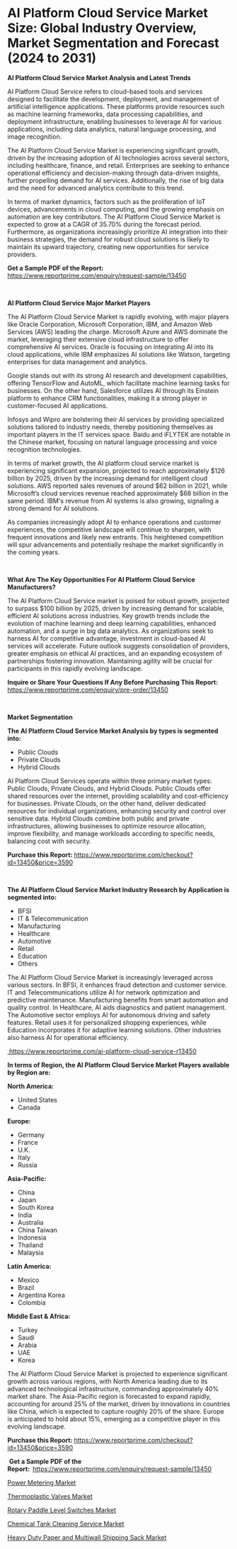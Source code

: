 <p><h1>AI Platform Cloud Service Market Size: Global Industry Overview, Market Segmentation and Forecast (2024 to 2031)</h1></p><p><strong>AI Platform Cloud Service Market Analysis and Latest Trends</strong></p>
<p><p>AI Platform Cloud Service refers to cloud-based tools and services designed to facilitate the development, deployment, and management of artificial intelligence applications. These platforms provide resources such as machine learning frameworks, data processing capabilities, and deployment infrastructure, enabling businesses to leverage AI for various applications, including data analytics, natural language processing, and image recognition.</p><p>The AI Platform Cloud Service Market is experiencing significant growth, driven by the increasing adoption of AI technologies across several sectors, including healthcare, finance, and retail. Enterprises are seeking to enhance operational efficiency and decision-making through data-driven insights, further propelling demand for AI services. Additionally, the rise of big data and the need for advanced analytics contribute to this trend.</p><p>In terms of market dynamics, factors such as the proliferation of IoT devices, advancements in cloud computing, and the growing emphasis on automation are key contributors. The AI Platform Cloud Service Market is expected to grow at a CAGR of 35.70% during the forecast period. Furthermore, as organizations increasingly prioritize AI integration into their business strategies, the demand for robust cloud solutions is likely to maintain its upward trajectory, creating new opportunities for service providers.</p></p>
<p><strong>Get a Sample PDF of the Report:&nbsp;</strong> <a href="https://www.reportprime.com/enquiry/request-sample/13450">https://www.reportprime.com/enquiry/request-sample/13450</a></p>
<p>&nbsp;</p>
<p><strong>AI Platform Cloud Service Major Market Players</strong></p>
<p><p>The AI Platform Cloud Service Market is rapidly evolving, with major players like Oracle Corporation, Microsoft Corporation, IBM, and Amazon Web Services (AWS) leading the charge. Microsoft Azure and AWS dominate the market, leveraging their extensive cloud infrastructure to offer comprehensive AI services. Oracle is focusing on integrating AI into its cloud applications, while IBM emphasizes AI solutions like Watson, targeting enterprises for data management and analytics.</p><p>Google stands out with its strong AI research and development capabilities, offering TensorFlow and AutoML, which facilitate machine learning tasks for businesses. On the other hand, Salesforce utilizes AI through its Einstein platform to enhance CRM functionalities, making it a strong player in customer-focused AI applications.</p><p>Infosys and Wipro are bolstering their AI services by providing specialized solutions tailored to industry needs, thereby positioning themselves as important players in the IT services space. Baidu and iFLYTEK are notable in the Chinese market, focusing on natural language processing and voice recognition technologies. </p><p>In terms of market growth, the AI platform cloud service market is experiencing significant expansion, projected to reach approximately $126 billion by 2025, driven by the increasing demand for intelligent cloud solutions. AWS reported sales revenues of around $62 billion in 2021, while Microsoft’s cloud services revenue reached approximately $68 billion in the same period. IBM's revenue from AI systems is also growing, signaling a strong demand for AI solutions.</p><p>As companies increasingly adopt AI to enhance operations and customer experiences, the competitive landscape will continue to sharpen, with frequent innovations and likely new entrants. This heightened competition will spur advancements and potentially reshape the market significantly in the coming years.</p></p>
<p>&nbsp;</p>
<p><strong>What Are The Key Opportunities For AI Platform Cloud Service Manufacturers?</strong></p>
<p><p>The AI Platform Cloud Service market is poised for robust growth, projected to surpass $100 billion by 2025, driven by increasing demand for scalable, efficient AI solutions across industries. Key growth trends include the evolution of machine learning and deep learning capabilities, enhanced automation, and a surge in big data analytics. As organizations seek to harness AI for competitive advantage, investment in cloud-based AI services will accelerate. Future outlook suggests consolidation of providers, greater emphasis on ethical AI practices, and an expanding ecosystem of partnerships fostering innovation. Maintaining agility will be crucial for participants in this rapidly evolving landscape.</p></p>
<p><strong>Inquire or Share Your Questions If Any Before Purchasing This Report:</strong> <a href="https://www.reportprime.com/enquiry/pre-order/13450">https://www.reportprime.com/enquiry/pre-order/13450</a></p>
<p>&nbsp;</p>
<p><strong>Market Segmentation</strong></p>
<p><strong>The AI Platform Cloud Service Market Analysis by types is segmented into:</strong></p>
<p><ul><li>Public Clouds</li><li>Private Clouds</li><li>Hybrid Clouds</li></ul></p>
<p><p>AI Platform Cloud Services operate within three primary market types: Public Clouds, Private Clouds, and Hybrid Clouds. Public Clouds offer shared resources over the internet, providing scalability and cost-efficiency for businesses. Private Clouds, on the other hand, deliver dedicated resources for individual organizations, enhancing security and control over sensitive data. Hybrid Clouds combine both public and private infrastructures, allowing businesses to optimize resource allocation, improve flexibility, and manage workloads according to specific needs, balancing cost with security.</p></p>
<p><strong>Purchase this Report:&nbsp;</strong><a href="https://www.reportprime.com/checkout?id=13450&price=3590">https://www.reportprime.com/checkout?id=13450&price=3590</a></p>
<p>&nbsp;</p>
<p><strong>The AI Platform Cloud Service Market Industry Research by Application is segmented into:</strong></p>
<p><ul><li>BFSI</li><li>IT & Telecommunication</li><li>Manufacturing</li><li>Healthcare</li><li>Automotive</li><li>Retail</li><li>Education</li><li>Others</li></ul></p>
<p><p>The AI Platform Cloud Service Market is increasingly leveraged across various sectors. In BFSI, it enhances fraud detection and customer service. IT and Telecommunications utilize AI for network optimization and predictive maintenance. Manufacturing benefits from smart automation and quality control. In Healthcare, AI aids diagnostics and patient management. The Automotive sector employs AI for autonomous driving and safety features. Retail uses it for personalized shopping experiences, while Education incorporates it for adaptive learning solutions. Other industries also harness AI for operational efficiency.</p></p>
<p><a href="https://www.reportprime.com/ai-platform-cloud-service-r13450">&nbsp;https://www.reportprime.com/ai-platform-cloud-service-r13450</a></p>
<p><strong>In terms of Region, the AI Platform Cloud Service Market Players available by Region are:</strong></p>
<p>
    <p> <strong> North America: </strong>
        <ul>
            <li>United States</li>
            <li>Canada</li>
        </ul>
        </p> 
    <p> <strong> Europe: </strong>
        <ul>
            <li>Germany</li>
            <li>France</li>
            <li>U.K.</li>
            <li>Italy</li>
            <li>Russia</li>
        </ul>
        </p> 
    <p> <strong> Asia-Pacific: </strong>
        <ul>
            <li>China</li>
            <li>Japan</li>
            <li>South Korea</li>
            <li>India</li>
            <li>Australia</li>
            <li>China Taiwan</li>
            <li>Indonesia</li>
            <li>Thailand</li>
            <li>Malaysia</li>
        </ul>
        </p> 
    <p> <strong> Latin America: </strong>
        <ul>
            <li>Mexico</li>
            <li>Brazil</li>
            <li>Argentina Korea</li>
            <li>Colombia</li>
        </ul>
        </p> 
    <p> <strong> Middle East & Africa: </strong>
        <ul>
            <li>Turkey</li>
            <li>Saudi</li>
            <li>Arabia</li>
            <li>UAE</li>
            <li>Korea</li>
        </ul>
    </p>
    </p>
<p><p>The AI Platform Cloud Service Market is projected to experience significant growth across various regions, with North America leading due to its advanced technological infrastructure, commanding approximately 40% market share. The Asia-Pacific region is forecasted to expand rapidly, accounting for around 25% of the market, driven by innovations in countries like China, which is expected to capture roughly 20% of the share. Europe is anticipated to hold about 15%, emerging as a competitive player in this evolving landscape.</p></p>
<p><strong>Purchase this Report: </strong><a href="https://www.reportprime.com/checkout?id=13450&price=3590">https://www.reportprime.com/checkout?id=13450&price=3590</a></p>
<p>&nbsp;<strong>Get a Sample PDF of the Report:&nbsp;&nbsp;</strong><a href="https://www.reportprime.com/enquiry/request-sample/13450">https://www.reportprime.com/enquiry/request-sample/13450</a></p>
<p><strong></strong></p>
<p><p><a href="https://github.com/PeterParrish5/Market-Research-Report-List-6/blob/main/power-metering-market.md">Power Metering Market</a></p><p><a href="https://www.linkedin.com/pulse/thermoplastic-valves-market-research-report-includes-analysis-u3fwf?trackingId=x91%2Btpv8TsiiiV65KgIsNg%3D%3D">Thermoplastic Valves Market</a></p><p><a href="https://issuu.com/reportprime-2/docs/rotary-paddle-level-switches-market_536d94e5786d98">Rotary Paddle Level Switches Market</a></p><p><a href="https://medium.com/@emma.white454357/the-chemical-tank-cleaning-service-market-has-experienced-impressive-growth-in-recent-years-4e0ffc0768c2">Chemical Tank Cleaning Service Market</a></p><p><a href="https://issuu.com/reportprime-2/docs/heavy-duty-paper-and-multiwall-ship_2bc3dc6c16eae9">Heavy Duty Paper and Multiwall Shipping Sack Market</a></p></p>